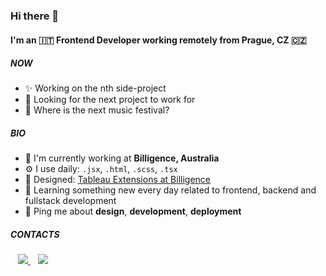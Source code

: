### Hi there 👋

#### I'm an 🇮🇹 Frontend Developer working remotely from Prague, CZ 🇨🇿 

##### NOW

- ✨ Working on the nth side-project
- 👀 Looking for the next project to work for
- 🎉 Where is the next music festival?

##### BIO

- 🏢 I'm currently working at **Billigence, Australia**
- ⚙️ I use daily: `.jsx`, `.html`, `.scss`, `.tsx`
- 💅 Designed: [Tableau Extensions at Billigence](https://billigence.com/tableau-extensions/)
- 🌱 Learning something new every day related to frontend, backend and fullstack development
- 💬 Ping me about **design**, **development**, **deployment**

##### CONTACTS


<p>
  &nbsp;&nbsp;
  <a href="mailto:andreapigatto01@gmail.com">
    <img src="https://img.shields.io/badge/Gmail-D14836?style=for-the-badge&logo=gmail&logoColor=white" />        
  </a>&nbsp;&nbsp;
  <a href="https://www.linkedin.com/in/andrea-pigatto-843b5a2b/">
    <img src="https://img.shields.io/badge/linkedin-%230077B5.svg?&style=for-the-badge&logo=linkedin&logoColor=white" />
  </a>
</p>



<!--
**andreapigatto/andreapigatto** is a ✨ _special_ ✨ repository because its `README.md` (this file) appears on your GitHub profile.

Here are some ideas to get you started:

- 🔭 I’m currently working on ...
- 🌱 I’m currently learning ...
- 👯 I’m looking to collaborate on ...
- 🤔 I’m looking for help with ...
- 💬 Ask me about ...
- 📫 How to reach me: ...
- 😄 Pronouns: ...
- ⚡ Fun fact: ...
-->
